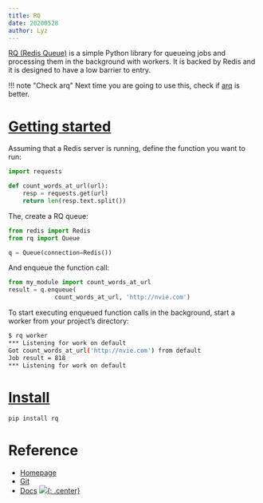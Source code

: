```yaml
---
title: RQ
date: 20200528
author: Lyz
---
```

[RQ (Redis Queue)](https://python-rq.org/) is a simple Python library for
queueing jobs and processing them in the background with workers. It is backed
by Redis and it is designed to have a low barrier to entry.

!!! note "Check arq"
    Next time you are going to use this, check if
    [arq](https://arq-docs.helpmanual.io/) is better.

# [Getting started](https://python-rq.org/#getting-started)

Assuming that a Redis server is running, define the function you want to run:

```python
import requests

def count_words_at_url(url):
    resp = requests.get(url)
    return len(resp.text.split())
```

The, create a RQ queue:

```python
from redis import Redis
from rq import Queue

q = Queue(connection=Redis())
```

And enqueue the function call:

```python
from my_module import count_words_at_url
result = q.enqueue(
             count_words_at_url, 'http://nvie.com')
```
To start executing enqueued function calls in the background, start a worker
from your project’s directory:

```bash
$ rq worker
*** Listening for work on default
Got count_words_at_url('http://nvie.com') from default
Job result = 818
*** Listening for work on default
```

# [Install](https://python-rq.org/#installation)

```bash
pip install rq
```

# Reference

* [Homepage](https://python-rq.org/)
* [Git](https://github.com/rq/rq)
* [Docs](https://python-rq.org/docs/)
[![](not-by-ai.svg){: .center}](https://notbyai.fyi)
